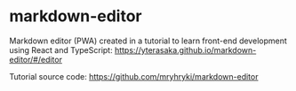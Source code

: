 # markdown-editor

Markdown editor (PWA) created in a tutorial to learn front-end development using React and TypeScript: https://yterasaka.github.io/markdown-editor/#/editor

Tutorial source code: https://github.com/mryhryki/markdown-editor